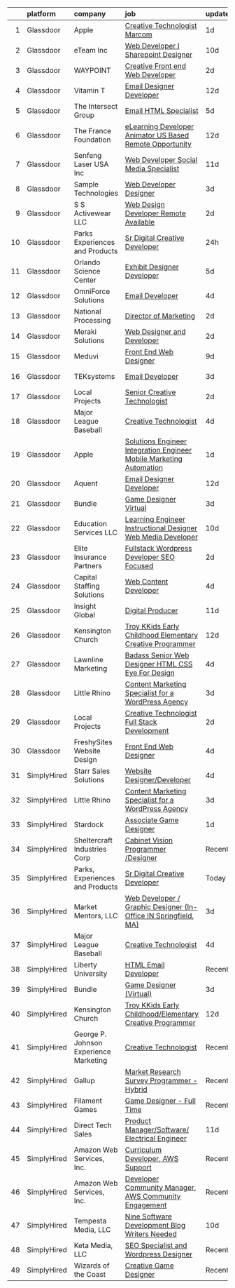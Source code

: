 

|    | platform    | company                                | job                                                                                                                                                                                                                                                                                                                                                                                                                                                                                                                                                                                                                                                                                                                                                                                                                                                                                                                                                                                                                                                                                                                                                                                                                                                                                                                                                                                                                                         | update_time   | location            |
|---:|:------------|:---------------------------------------|:--------------------------------------------------------------------------------------------------------------------------------------------------------------------------------------------------------------------------------------------------------------------------------------------------------------------------------------------------------------------------------------------------------------------------------------------------------------------------------------------------------------------------------------------------------------------------------------------------------------------------------------------------------------------------------------------------------------------------------------------------------------------------------------------------------------------------------------------------------------------------------------------------------------------------------------------------------------------------------------------------------------------------------------------------------------------------------------------------------------------------------------------------------------------------------------------------------------------------------------------------------------------------------------------------------------------------------------------------------------------------------------------------------------------------------------------|:--------------|:--------------------|
|  1 | Glassdoor   | Apple                                  | [Creative Technologist  Marcom](https://www.glassdoor.com/partner/jobListing.htm?pos=126&ao=1136043&s=58&guid=00000182c4627407bba54ab1b830b26c&src=GD_JOB_AD&t=SR&vt=w&cs=1_32c418ac&cb=1661152163175&jobListingId=1008083007694&jrtk=3-0-1gb264t1tkuim801-1gb264t2igrhn800-dbc3a7b0a0f122f1-)                                                                                                                                                                                                                                                                                                                                                                                                                                                                                                                                                                                                                                                                                                                                                                                                                                                                                                                                                                                                                                                                                                                                              | 1d            | Cupertino, CA       |
|  2 | Glassdoor   | eTeam Inc                              | [Web Developer I  Sharepoint Designer](https://www.glassdoor.com/partner/jobListing.htm?pos=124&ao=1110586&s=58&guid=00000182c4627407bba54ab1b830b26c&src=GD_JOB_AD&t=SR&vt=w&ea=1&cs=1_c77938c7&cb=1661152163175&jobListingId=1008066878548&cpc=2CAED5C921A5F994&jrtk=3-0-1gb264t1tkuim801-1gb264t2igrhn800-850d932022c0bcc9--6NYlbfkN0Dtmpfj98iB4C0jJJOWen3Era3IQfJzNZ4PFwBIKpo80E20bU78zJ3qEgsYTK5DSPzuclvV91SisNWEKTRqgjREJl8qL5FgOUjzi02qgR1gqdgVoYCVdoiSQWs_6sV0PbQu6hjJGDTziVQRi1HM42vBckjptE7aIC_lp1RQcBvCaDRqAl_A3ENu8PewGKQpueXriNRJceVKK5fLVp8HAPBUBpc163Kw1WPlKl_IYxGhCs9HBW4PhDXVZe_41sliDyDgJf9drZ-gSeByVIsjSoEj1jP1tE70DZmKu33l_bWi1ujHbNcZp6LrILdDSxcpWTWviaHrdYvVLHqQMr_CUPWgsFLDC4-aRgW4a0st8EHLSrEj5OKMqD283whtA5dyp4UuOnGbGNUMuHZfhKkcWOdgmyktrTFbvrBvaCCEAMUE-Jr1S6NSpF0Vbf4ewElQEk33UukdsMM_i-ezGOFu77dmD4mxCHL_wXjTu7hAlmzIUGRUL-aqs5Ep1_U84ZemzXkVIfEzD71yTlHWUREPb9WP)                                                                                                                                                                                                                                                                                                                                                                                                                                                                                                                                             | 10d           | Hartford, CT        |
|  3 | Glassdoor   | WAYPOINT                               | [Creative Front end Web Developer](https://www.glassdoor.com/partner/jobListing.htm?pos=128&ao=1136043&s=58&guid=00000182c4627407bba54ab1b830b26c&src=GD_JOB_AD&t=SR&vt=w&ea=1&cs=1_f3d7dd21&cb=1661152163175&jobListingId=1008081880701&jrtk=3-0-1gb264t1tkuim801-1gb264t2igrhn800-798fdaab24be8c44-)                                                                                                                                                                                                                                                                                                                                                                                                                                                                                                                                                                                                                                                                                                                                                                                                                                                                                                                                                                                                                                                                                                                                      | 2d            | California City, CA |
|  4 | Glassdoor   | Vitamin T                              | [Email Designer   Developer](https://www.glassdoor.com/partner/jobListing.htm?pos=122&ao=1110586&s=58&guid=00000182c4627407bba54ab1b830b26c&src=GD_JOB_AD&t=SR&vt=w&cs=1_f200b8f0&cb=1661152163174&jobListingId=1008063446663&cpc=334ABAF5D42DC775&jrtk=3-0-1gb264t1tkuim801-1gb264t2igrhn800-d4692659256fa42c--6NYlbfkN0DMrcEu7yrtATojKJA7cEzGQ3FdRGWLh0CZQInL4ECGI6k5tN82kdM0cJmh4vC7GggoaDpZF-uGe_M1NRG9meqqrMiqmAibSBPx91WqWCDd7pX7v9No6_bR947IRTmNSOrdi9g-FXlm5MpCL9DmphcIF52SZa-kB9RfDg1t5yECEptHnelws_mqn1dZrz4qoMrX1lsLzaMTwrIrkvoKn1Yg__fEjms6oMXni1kx0rzsP2sNyWUKcHYrNN003SXv5xruLvq64wsWmMIocpQGJggPaDF6w5Qo6C9OPG5ffk2NWYb9MORTSVJiAhNxVzR2vt5nVVHYiYZznfwL17RqQ3eJv-Ol5Mn69Y0o-RuV4S4z3rZhOk4W-GJlGMXdF4XdZLe8pIpYe8h0gD0HmlF-gQBpFqfkH8YZ0xGYUnG0bP7sNDRdCNtpRBbbLM2q1nlKF-02-nviEgWanEcD0OTA4keUEx8iLm8ETwt3b-OD6uImZQ%3D%3D)                                                                                                                                                                                                                                                                                                                                                                                                                                                                                                                                                                                                | 12d           | McLean, VA          |
|  5 | Glassdoor   | The Intersect Group                    | [Email HTML Specialist](https://www.glassdoor.com/partner/jobListing.htm?pos=109&ao=1110586&s=58&guid=00000182c4627407bba54ab1b830b26c&src=GD_JOB_AD&t=SR&vt=w&ea=1&cs=1_f11018fc&cb=1661152163172&jobListingId=1008074370447&cpc=149B3D5996025BBA&jrtk=3-0-1gb264t1tkuim801-1gb264t2igrhn800-22c56744a00dd6d9--6NYlbfkN0D3PcU9heefYh9TtgByvMoljOix8d9QGO4-sOduKDD9bT1jZI9CfBWrR-yhgruQBi7BODCzZdeBCVxltjTcoLfa9fjLk7NMFbxIrl9F5qP5psuaO9TR_rl8p70B1b0bwKQhJG9MZh2IuOyJto0tZsNoJrw3F83L99OynJJIDCLJuZYXtySHDGkwyagBHaLJOEPHkzBwwUyM7n2hVDusA399ZJjLxzO_QIN9UJqS2ZYUvgS5tN5VZxuuG3KA4vuoGbwM3KlKK7V2npUeMk-jB8zpi9AXJCjO5f2DVVRoJMT83APLzMiiO1dysEirwQ09xFoMuCw1fmLvCHSiws3LMNNVE6gJIEzDd2N3DyXIHpStmK3cNEsjLq_xdZ0nrjiNEhWymG9GW8Q8pb-BGf0_RXm9miZcfqEb21iAwcxRzN4K0eQQEMYz0OqK0b5lh2ZayqjTQ93l9CJ8yKtlYG2IPA0nIqfi06JgpdetuEoIQJK04kulZLGlLYmWl3M-h1E9ITSPE5WxVB-tsw%3D%3D)                                                                                                                                                                                                                                                                                                                                                                                                                                                                                                                                                                | 5d            | Plano, TX           |
|  6 | Glassdoor   | The France Foundation                  | [eLearning Developer  Animator  US Based Remote Opportunity ](https://www.glassdoor.com/partner/jobListing.htm?pos=120&ao=1110586&s=58&guid=00000182c4627407bba54ab1b830b26c&src=GD_JOB_AD&t=SR&vt=w&cs=1_22143e59&cb=1661152163174&jobListingId=1008062645457&cpc=0C139D4CAD5A6DB2&jrtk=3-0-1gb264t1tkuim801-1gb264t2igrhn800-5887e3616b4b6862--6NYlbfkN0D0ff9e8Lfwlpl5zGbQmpn59AL71QmFd7VKOAnfyjZzp5sdngV8WPgYe0dov1m7Y2n8pOoBRAJrOcRnWPtQR_ti1DqJN4xyBYi2DAKHCVDSBjDiLX9dpw3WLZc4Sr9yBo5NEXK2bRwoc_PngN01uTLSSRxKGqUFNRPS0ikkcOqElwxAGkVLWe3dBA_SiAmFk-xfmPF-ztwTwGaEC7idtNXT2XjhLHPJRXk3PHeOTfSOmqvI0v5gSaTzDJziwMvjYG1NDTwP4t45EivoMN5L1l4OimdAUfWcy1lhHNeu1X25SbUax7u5CtwdygvaPp2qEakJiaKOR0NYMN6Sb8JYDzoOhGT-2hlpqbjUcZW3-YDf8vGG7nHznmBV9Ky4Pw8XUokZRBQ92QeuLR0zryFvWdVPBrVTu2X2RDM4QklZ2-kntZcWB2JKdSrW1ja9iOf8Ew8u7Kv-N2H7DEkENndtOlIuQyYI3hmjZgM%3D)                                                                                                                                                                                                                                                                                                                                                                                                                                                                                                                                                                             | 12d           | Old Lyme, CT        |
|  7 | Glassdoor   | Senfeng Laser USA Inc                  | [Web Developer  Social Media Specialist](https://www.glassdoor.com/partner/jobListing.htm?pos=108&ao=1110586&s=58&guid=00000182c4627407bba54ab1b830b26c&src=GD_JOB_AD&t=SR&vt=w&ea=1&cs=1_781850ec&cb=1661152163172&jobListingId=1008065893392&cpc=F5E96E35A1725171&jrtk=3-0-1gb264t1tkuim801-1gb264t2igrhn800-69604992de81714b--6NYlbfkN0Dx3r3E47sSe5bB3PIy1uzBZvlB7xy2NhfhZMlxQTsxrHvJuYZkuOAOolgM0RwwxFCUzk4WQx86HjZI4gUgx1C0oF6J0TbaPQPyt0QwcdVyAoCHhtnKoCAwe2uWQZDVyb42gfhggtBMSeQF_kTTK4cI21rqjrfWfVy7aWXOh3yapdlN40EuEuEiV6Ide7gZPG7bASguBs-A6qVAKujlCdD_0eAWutwC-5oRP4vNRbAFyxe-M0VSJ31tjrfTPlTUHw6B2foc33baS7migWvuClmKZxM7L2hged6A41TvCJ2Rn82rvo1e4mdRALjm4OFP9SnW3XJi78PJB5r--eul6RBSUKhK0xiUafUC7Otmru7YHbCR7GgbR-6y3c_6U-Lh7TC8k5gV3nqenZk1nffzTo5rR9yil7iHyvbJM9NnAhCjYMTZuiadSQ7TkYDkRNi8_INRlYbFMjDr-l7Z7Fo9mRMp9gAwmtCX8hjHqBMeM1vWqnqXcoy3r6Pg4IOSRmnyxkZtsN_EjIKbDw%3D%3D)                                                                                                                                                                                                                                                                                                                                                                                                                                                                                                                                               | 11d           | Los Angeles, CA     |
|  8 | Glassdoor   | Sample Technologies                    | [Web Developer   Designer](https://www.glassdoor.com/partner/jobListing.htm?pos=110&ao=1110586&s=58&guid=00000182c4627407bba54ab1b830b26c&src=GD_JOB_AD&t=SR&vt=w&ea=1&cs=1_3dff56dd&cb=1661152163172&jobListingId=1008078578505&cpc=9DC6E4D8324653EE&jrtk=3-0-1gb264t1tkuim801-1gb264t2igrhn800-cfcad52f3ccf37d8--6NYlbfkN0D4nuovUOU2dPryPr7-xanE7ZFWASvaSyNm3BqXIbrO0npDAFoAgEQsBBjUOAjv1PQnB3hwwrZmiOMA02kYqNnnHKWjfiGNMQW5EU7ErrgQUTQBKpdQ35ajdqRyVOpYt1ge-nlWBdEdOWxZg23c7O0q-QUnaWi8gZT3BRnlNxG5nms1UgSG3pAWYhhzkqBf5ije3jhnDW_oextJTOqaCiArD8uybe5jH0EzEEUFzAGKoizUcBe48QUJfMoE15enNgwEemINRpyMawlGydp9xyMQ-JJUSQcuihQRGRqNKDJbqk65WO3fB12Wj4Ld_5jnH_GHZn0BgQ5ldEcyGOgHlBnnrpO5_y7xj4sJiHC3VRBTbBtI-74bPjSit_zv8iYmsziug3YIyiiFcr6QfnhY7dWPMmRqvpH4jwK18Avh9Zwghv_jaVPi1sg1ghD8FZFWcDtJ1VXYz9ws-Oavq2g07PTtephZ-BOtc4xUE9TvuWQ_ee1O0EMkV91bJL_Y54uErUM%3D)                                                                                                                                                                                                                                                                                                                                                                                                                                                                                                                                                                           | 3d            | Ann Arbor, MI       |
|  9 | Glassdoor   | S S Activewear LLC                     | [Web Design Developer  Remote Available ](https://www.glassdoor.com/partner/jobListing.htm?pos=113&ao=1110586&s=58&guid=00000182c4627407bba54ab1b830b26c&src=GD_JOB_AD&t=SR&vt=w&ea=1&cs=1_69828acd&cb=1661152163173&jobListingId=1008081606232&cpc=654405A9B1E0A9F5&jrtk=3-0-1gb264t1tkuim801-1gb264t2igrhn800-11231ee6cd76ebf8--6NYlbfkN0Ajr136nt6A_LHOZ7dazkZBMRVGXfFx1UH3hXSlGZi78qV2vh4IIPaG56QxCFgA56BGxcurypYQkBVspfsnTZJRG1jkpX72_XzffxBJorsT2OpLdH8jKJAKJqcGF31IQrDbUVhb_4mUmFjSEoC_puvAy6im2C8FJQNIGTPivGcq2Xp3QWDoD0YTXqusHQnNuVfLov6vtLe5iVpX9YL9NlSaWCEFlzuQHdLlynyIKx9d4crLBB1B6qP6ePbJaPqTLqw04SfQsYzTEW3CZFWBPMBuSGet37jaH0bgf5_ctlf9nviiSCND9HafbAfzacpjLGRl4N82RhadnI0z5UThmrv8bJj2XgVWgE7gEYy-NDDn7VpyMEgf31MY52ZNeJ6GG7V5Q2_-upwZCg-7G5-4qFSlAp6mUB1iMiKFwvOrfS0tW8SmOaX80q9hNMsfzpre5MKhQf8_Dyu71TCp8HZ2-GczeLRxPVtuGYsv-TNI8yCw-m17FiT41_6IHc8Zgs1N3fV0R7LFEFGdA8DWcMB7FBtlRJ-6Z7_NxvFSrHH7oqdI8znlEqw5Sb_uR0Vs0Uf8ZYi38FZeei8LgolYrGSmP2N4ta4aaiA0I-v7IdXNxvKkTKB5jTBZ7qRp1vdQidXdHRWe6xq2fech4ShpEBscJX9eQ82Ccl4oyMzoS8yyRCX7_WrHLWMy2qjPyvK1vxY4h6oNKyfMDs7fgU7-O19qhzfM_dSUkmE4e1uvgxSAk3YqJe5SMhA7Szl1Pm1m_yvEDwY%3D)                                                                                                                                                                                                                                                                                            | 2d            | Bolingbrook, IL     |
| 10 | Glassdoor   | Parks  Experiences and Products        | [Sr Digital Creative Developer](https://www.glassdoor.com/partner/jobListing.htm?pos=102&ao=1110586&s=58&guid=00000182c4627407bba54ab1b830b26c&src=GD_JOB_AD&t=SR&vt=w&cs=1_61f90c29&cb=1661152163171&jobListingId=1008084142323&cpc=03F67E1B243A1AE3&jrtk=3-0-1gb264t1tkuim801-1gb264t2igrhn800-55dce68072e49d98--6NYlbfkN0DAFTyt7pbDCC2JPO79CSdi1dIb81yjczP5qsKcZIxgiRd1qisRd4re16D_VG3-wzVABIXKM6IuxAFsvFvnlhId12co4A5A4a3F0ICJZXjDEdVLOqmVfMkE064KMjiA9dDpJT_tYW6NEu2N-nyrQoxz0TXAgpLfsSBC6ypFNvin8VoZQqRcZMH8F606WpjFm6DG43FSc-lFeCAu4pkd6bvVpAq-zBsHh661sy-NPvDHmkYUm5kxjQMHDhd4MN5Y47bDUpjclEzMRG-W3dkzVDSgyV2ScVU4oIFOxooz1ceLbahTP8XeQrrfUzAw6grDPCMNjQRbTq9fNYGnLkqt-unp5pxg2MVr9-zTKmGAnA3KBzgicttqhf_J7VuyaYocG913JaDj48S5RLe8pMWIH8N1F3u6jfIOLnmFjyoYclZA75eZfw-QKOE_WAPZrsaI53c%3D)                                                                                                                                                                                                                                                                                                                                                                                                                                                                                                                                                                                                                                           | 24h           | Celebration, FL     |
| 11 | Glassdoor   | Orlando Science Center                 | [Exhibit Designer   Developer](https://www.glassdoor.com/partner/jobListing.htm?pos=101&ao=1110586&s=58&guid=00000182c4627407bba54ab1b830b26c&src=GD_JOB_AD&t=SR&vt=w&ea=1&cs=1_36e94e36&cb=1661152163171&jobListingId=1008073917846&cpc=A1E2D04CAB10975F&jrtk=3-0-1gb264t1tkuim801-1gb264t2igrhn800-19530d0494599900--6NYlbfkN0Dlo60a_d6b-ZbHMAl1R6dg8b70dlJGCHmV1YUp37ql6Hlxf0AnVUQRHMpH0SGJAODkvMvtI4dD_VJ0FBAIEo24wrR-cBIVwY62V4nP7xc-cspw_Gy2QAJq22aWSQK0-k-P8GtrQKWis7qdeFrSuAc2CL0nTVehODDXxeTLKoX6ib_LUZVjOw0QBorjH4VwKi2YTlcAujOdChj3LLbQw1DER6xk-DGr1Pgu0Vtqh0Jfac7LwaRoBQ9nx0TNmIqu668RoUVyjujeNKT1J8DRJ9Ddx8XKC3QpnT-uFCPLRib917b5m2FEnEymWXRkDpuDFZbMeOg2R2gSB_1O7vFsVPiLc5STkG63thZo45J7IUfdPf2Uh9OUSjp8APOQkBVv0NmtuxoGzP_Ia68daL_gcj6MahJEDC5uy5tvHv5sBq4UKulENs3Cr1H0JwBjl1JjyzZPoQiXAwNS7z4gVoQ0c6RZfUMEq4KcYZL-2wO1arVrQfpgCAKXyMlJR14hUv6p20ccjzt_74Ny9w%3D%3D)                                                                                                                                                                                                                                                                                                                                                                                                                                                                                                                                                         | 5d            | Orlando, FL         |
| 12 | Glassdoor   | OmniForce Solutions                    | [Email Developer](https://www.glassdoor.com/partner/jobListing.htm?pos=121&ao=1110586&s=58&guid=00000182c4627407bba54ab1b830b26c&src=GD_JOB_AD&t=SR&vt=w&ea=1&cs=1_54a15c81&cb=1661152163174&jobListingId=1008077004504&cpc=6FC5BA77C9A4CD78&jrtk=3-0-1gb264t1tkuim801-1gb264t2igrhn800-235f6d49e9ca6460--6NYlbfkN0Aa0rf0p4H-wSSEnheLq9xoxCQnORZZzDlklJQihjLqJFevi_TyuHmg6ZfbcbB1uoQD05X-NQeVhniTWMxcs59AHFds7xdB_TWZrCqSZMvTPXsGmBK8rqGqV2KySjGmpjZnzhGStyWV_yKx_OyFHaJUbwxbrBNGh24RY51dnPAcBUHCY_NUggq7h1IiFBvbyIiu8hTlvGZz0xWLNQtqHJXnCj4DW2hwlCf-2bWjQHeNOdLuSl2sZwVZrkCEF94WKsGzBDULWH_YAQLq-P6KvM_NmZEaJA09v0Ih4zJ99UQiPnGxfPiwqfAGwdbJaF_vhpkwSbafIjLL17l7tdQfp0MhI9PAiAtllpaM5LIzfxR7fekqnSqUIGwuoE0tm3mszFtmVjDrmkTfpx6f7E9inGlMv7Z8rjCqeSEvNToji43A3ucMz1bcBnkhk_az9ALpB1qW9DaaEr6KVjhvmLoKHU6ZcOInF22y5ccYBRIwY0ZzBv-5gxTFMHce46872crlaGP0PbA5fITOZ6hLXLT9g93n31JuTsOGy323nybc6Ak3c0hyYVxlRdPXYfIdX_GaIo0%3D)                                                                                                                                                                                                                                                                                                                                                                                                                                                                                                                    | 4d            | Remote              |
| 13 | Glassdoor   | National Processing                    | [Director of Marketing](https://www.glassdoor.com/partner/jobListing.htm?pos=104&ao=1110586&s=58&guid=00000182c4627407bba54ab1b830b26c&src=GD_JOB_AD&t=SR&vt=w&ea=1&cs=1_c348b469&cb=1661152163171&jobListingId=1008081745094&cpc=A938E184CF850189&jrtk=3-0-1gb264t1tkuim801-1gb264t2igrhn800-9dda8939e1b420c9--6NYlbfkN0C7FdYqye7fR5lUV8IgWPkZ54W6iO3v9h1VSxsEbL_uy-oT-c6pP46MvK3VAkDI2RclXT6XGavr81Sqwmg0QzQSLmmXWpHsucctXLjqNGQbx_AzS1BJfEHRZ3pcGznz7AMwT3F3QztZFy7wkZUAg1B52v3yHIif_llkEYbbiC9-fEmfqwu-h4fClqupzTsiEVgLmsp8arUYYV_bNn5zsEMPfWNe8FeL_sUtbcM_VjQ9RM3at97NaRsdKDXfEggiXrqjr6gKavAt27oP6Qx0CPA2Lt_bvFF_VJSkyX58dmAQeX9_5Z0-l14HGbMRAQk7HC1DttfoCWulxc0zMNIFvavAGc4bShyFxTpk3bpT9bsAGq_7G8eUmj_yO7waqxs140kCY4Fv2BBVChyxC6v26U9WRPZRKnVNX2stUve6E0T0ahzJlMullmYM6EJJ7j9i4bdexhkjdX0ExGSpzBBOoIDN99im3Z8wA91rIN65FrgCBKpDiL6W8JBZDq6vwQTy_Hc0OOA0vZhgug%3D%3D)                                                                                                                                                                                                                                                                                                                                                                                                                                                                                                                                                                | 2d            | Orem, UT            |
| 14 | Glassdoor   | Meraki Solutions                       | [Web Designer and Developer](https://www.glassdoor.com/partner/jobListing.htm?pos=112&ao=1110586&s=58&guid=00000182c4627407bba54ab1b830b26c&src=GD_JOB_AD&t=SR&vt=w&ea=1&cs=1_3e1c8a68&cb=1661152163173&jobListingId=1008081345836&cpc=451933188B21919D&jrtk=3-0-1gb264t1tkuim801-1gb264t2igrhn800-20fcbee1eb88c48d--6NYlbfkN0BWi3eEu-Q0UpxkIUpdrJzmOxHi_XGcoZO2CjQXftiTGI9fTokWfZjTPkpzgBplrcMHEj60FUOAAjJF_SEv7CdTX2l153xa5mQfM55bnHf2pCufnXbA_nbXhgULVW4M0NFEb8U0XItsl9xVUnBCmHEpoi_IUS2Qom6lIOV5pTXvIXF_NF9MsHTArhePxnKDA4plfJ9Tb0WFBhGto9gdVkCA2PW-fzgnGfVl6kR_qT989hn9OEJnYmCo2Neo86Q7WcZfTSIE0HHAVBOlIgB9qtNyGcrkOrNacy9nrQp4zZBtQbpLa6IS1QNgdwvTucm21awNDhu6oP3hQMWCSjxa8BRHrMRf66rdPk9QwZlMUDtBhDhTj1JV63MN9NKVbClUylZLYM3HY6LGoyqdcaK2LBevXegCTNKY3aLiOROk5rM4CrkfMAr5w7ynkaaCWoUNFhdasZROaFs7Ug2jKoDSgQx72R2KrqZnzwNdNDiv8AvoHQIipv4QDLLiAJnbANAhlj5xipdM91RfF43j0acsJiin7hmVt6VVV4g%3D)                                                                                                                                                                                                                                                                                                                                                                                                                                                                                                                                         | 2d            | Remote              |
| 15 | Glassdoor   | Meduvi                                 | [Front End Web Designer](https://www.glassdoor.com/partner/jobListing.htm?pos=107&ao=1110586&s=58&guid=00000182c4627407bba54ab1b830b26c&src=GD_JOB_AD&t=SR&vt=w&ea=1&cs=1_7e3cccca&cb=1661152163172&jobListingId=1008068386130&cpc=A8EA696C92E7776B&jrtk=3-0-1gb264t1tkuim801-1gb264t2igrhn800-4d3ab6673cfb09a7--6NYlbfkN0DVRqkzmoOxYUgbtv_NK1ArUzMkNzca3f6VDkrWk8UyNANrT2oS1mH1h2VR6tCux4fFPzU7mbS7KXvW7bZZqQ7vOzDWUEl41WPlzW88z6XZwb4HRxYDgvy4jQpqaAUpqGfupGXF8MNqsb4mzUTkX_GGeMF2vI01hEOpUPkNlpvHYRqae6eJ-Ukq83DgGq4ZTdtkn0ONYRoRVb4BO0htYqzdXZEWfBpWAyevxuPkg6Tdmf62Bk3vSYMSx5XRkvanJYM19Tz2yyE389xxVJkqLEbE6f5s3l6JoQ_zrhpZvUH0pmIMHy77iHuvMeAHNWsAfOJ4DSmhveHVNOYGJ3oZcBznANN87D57RAtHMd1Ha43m_Xz9eC33Z9BF8CU8sOdXMw3flc-MSe652_pAlHtH4RmC1hIDuvvEOlZcZzNcQGK8xf9NEQyIqnM315hY1gIQ2Ub8kmatOeT3BPehrPbFklUaqmweo2asjFy-AfByha8gOfjzIf-Go-N1QzS7x_EzKr45hKryKdEsJg%3D%3D)                                                                                                                                                                                                                                                                                                                                                                                                                                                                                                                                                               | 9d            | Canton, MA          |
| 16 | Glassdoor   | TEKsystems                             | [Email Developer](https://www.glassdoor.com/partner/jobListing.htm?pos=123&ao=1110586&s=58&guid=00000182c4627407bba54ab1b830b26c&src=GD_JOB_AD&t=SR&vt=w&cs=1_fe941f4e&cb=1661152163174&jobListingId=1008078445654&cpc=AC285F3A3ECA6BB0&jrtk=3-0-1gb264t1tkuim801-1gb264t2igrhn800-50c6ba0c79b57535--6NYlbfkN0AuKz8EBO1xHDEL7V2YF9xF3dC_I9B9i-Zw2Jh8clPMK3KTieKealHQMRxLfyLBLKIUXvkhOpTVMZO54jnFsfE_40S2u_APVCT3ZDJTMpDjXxvGrSH1QJXSuUQ1PT67D_R_LFKuiRVGR-heNesM4gJnlapIMZH6R4LpOp7nbxKbffxx9UILbM-PWH2gj9hT-vRh-M5cJsQ7o4KHfa-StxIXL2yqkybPREl_aRtzpofduLoQT0aX-pxiCdGN1SC8xUZ4bz398PISf2p7ZmaEDMUYu_jPLvt7NyGRVxFiA89rNUvGo2_tqyK5CH59FqjULIYf0WP3NVD0teHLDZ1X1D3cq82sxTfx65G7wtYHzN9d12Z0BmNZdUvEMqjnxujp3bYK1WmN8GjGBOqrWQ36sngAXxupd_AGbx0VpJy9hiYmC8yvp9j3JtPbyUfMP_eeC2-tEZRER2AWwDNXF3OUKdw3Wy2J_ACqhwq0jv_AaTCq6RFsm0OH_ri3-VyHHLUJ8y94wxiwu8bKj5ziaLad_2Y-MSyIFwGg24TTa8tAGludzZ1rTPzmlvYPB1qc-y5o90MYCPuYvF0DZvlSZebuvbO4tC7Rpd4ONW7lPQWJQxlRIGKl7hLEnHtP48BOu3hMhs_HfC3TBRDJ8na837jiMg69bXcJ4nT0RcGGoizX95ZAurcUquOrmd1eCONqg92aavDoqcFeaM4n0pmH12GdqB1x50LiJ0UnbEMDwMdVFvpklTBF2M51ULtQyqxxvveVlHDbk_IkcobNvIUwuWKeHvXkk2WPmBRbaF4UYFC0menSAuKUJj3rjup406oIv1p7kIkmLP9YcUU8vdes8P_a9Dp1kEXZ7jjvW3hXwZE75DPeSNJuOT398pi8nTTk1bhZvGsnzHnJ-2kVENGc_6LwDnIgbZRRK7Yg5M8%3D)                                                                                                                                                         | 3d            | Owings Mills, MD    |
| 17 | Glassdoor   | Local Projects                         | [Senior Creative Technologist](https://www.glassdoor.com/partner/jobListing.htm?pos=115&ao=1110586&s=58&guid=00000182c4627407bba54ab1b830b26c&src=GD_JOB_AD&t=SR&vt=w&cs=1_999d3a28&cb=1661152163173&jobListingId=1008081262915&cpc=FAE5E775D180B2FB&jrtk=3-0-1gb264t1tkuim801-1gb264t2igrhn800-b4bb8e2203a15ec8--6NYlbfkN0DG4ntHtB_rMsnfhgmnSvK2brktLme1L4SiDeJjQ-izrVOLqRJ5-yjEhSyAj73O13QoLK1IcewWSEm5dEYr8SDOWxlKqW39Hc3zS4lqI0aod-uyKnozexUB1eJx8A1ZMgH0apBuMsDUAzrFNj4LJx_zK0_qQELXB9-ol7IS80Okc5DFRJPCXAD01D8EAASvvU1si7DFvlyV17qaLPG0zUtBRO57xWyIRfTv3cEdmwGhguy964CEeibEd8BdWXtjxQrexcEFpwTfeL5VPosbPpUkMUlmHBx4orTMdJiyXL59FOQA03mmLxpBl7SEOMluqoiJaIs2paVDXSG2ST9IfN-P-0_6cYJ-eqkgFQyOFcy78O2kSHWqqjA5a-jRT_-PyFQTYeYNHG6A9Eia1BsHWEHM9qoU4Sn7sJ3c_AtxiTwPlScXnDfNgM2J72Y9cqM1klqCNZQrQVwr5WIPWj-Ji2DRgxDN8M2DvmT01riQKFqIYAjQDxlaz83BJ_s4nQ5LcJ8qQA2oUJwQuzzyFmJkQ0Ar2ZmNvCDvtN5PNtuThgqWArMYG8rW4_noMCPIvJorGXoB5muzzzh0Xxz18CWFbeJBAMPieVedQ8_xNS3-W0IIHKTBLGIfCCNwV7x1zt1D3iPXUo3dtFM16eqB6a9ve9vH9kTm9wDwWq9cENUxcfWeQSQhp0nyAvNU_gSwK7wtfQXFJV61w3-hil2btWNgMlGR_9s2ncWSVAFM-jpgym14fJQDduPsFZyVCbiys9xAPc-5zA9vqGVUy6-3YlU1XcbXdV5gm4dfpc3hpZFX287rn-DUEjW0v_xCstjGX4_XzeNe8nHmzxt0MCwkgxsfXPahyqVc6oNvAm_EJSIOa6_OEM3DAimcmZsPbpanPzoXI7hn90rdaG1PpvZihYfxQYNRu3y3N7Rq-SuhAJsPJ0RqYV4nSa274YcpFTi9KGWrSvHPI7ey1FpaZL-0EtblWTIxWAVf_xtI7II%3D)                                                                            | 2d            | Manhattan           |
| 18 | Glassdoor   | Major League Baseball                  | [Creative Technologist](https://www.glassdoor.com/partner/jobListing.htm?pos=129&ao=1136043&s=58&guid=00000182c4627407bba54ab1b830b26c&src=GD_JOB_AD&t=SR&vt=w&cs=1_057dc1d1&cb=1661152163175&jobListingId=1008076165027&jrtk=3-0-1gb264t1tkuim801-1gb264t2igrhn800-2f733f7dac76d71c-)                                                                                                                                                                                                                                                                                                                                                                                                                                                                                                                                                                                                                                                                                                                                                                                                                                                                                                                                                                                                                                                                                                                                                      | 4d            | New York, NY        |
| 19 | Glassdoor   | Apple                                  | [Solutions Engineer   Integration Engineer  Mobile Marketing Automation ](https://www.glassdoor.com/partner/jobListing.htm?pos=119&ao=1110586&s=58&guid=00000182c4627407bba54ab1b830b26c&src=GD_JOB_AD&t=SR&vt=w&cs=1_94ba0fb2&cb=1661152163174&jobListingId=1008082345750&cpc=3BA4CE39D5B5DEF5&jrtk=3-0-1gb264t1tkuim801-1gb264t2igrhn800-14df916f526546a8--6NYlbfkN0BvKrLyj5gPmtZO9T8euul8TCxuuKNOtzRJOomxnwSEodTz2Bc-sPZl29JElYHfcoQ-58AqnZWye5imZ5EkGNM7NgYN-HQi6TeqqndSc330Jl09pROZ5kQ0qjrr2TLRKzu3X-mUnb0CTTgHeRYg-ktD27yBHY-wDr8IN6EhUO_ggF19f2mou0Qo1iJUaVynyG_3Ix5psEuEdbEsTezYDLyKgMpltxvEhXxih0qr6_7wBqhkDXosq0iggxdxqjLM-yFHKrR2MJqgIEl75I3bSk9S8FkaP9Klk9ZxwAAay7_U0zR9g7DQNVnySYrru0ctKqQg-MUJDRra6e0UPP2tE8qRJpGhAAKLYYzWSxKKJweYHs8uXEW8XEM3vP6wyq-GfKH9kxeZ_XDkNtpeHjVk2qg3tupQq3r7N5zEmvbYbhhSr6onDx5whXMZXA-eVMaLDzfZO25eJfd1GkKyHNn7_H4R9FhOAO4ISh4e27JxQa4_D6J5ZRIz83hNLP5jcuEYEqTq64l2yy3FmbyaYHxyhKPLbGxQ6y_ZooVbb55hLFHILFn-yTHH2mo9qBhxZuBQhX2bWbiNFHFlnAAiBLIspKpz3Dribd5txHaY5Z8-FtapST7mAdq6XEfUAYcbk1LDjG1AbS2WFlVWcU1EarzwiDMc47GpTMXF8rh4z3cPBnGxpR7PCdJzMSc_ePlSx6j4un6whDEGT3M9o-yTIR1v_oQrMRPx-bU4x5Kex1wBALDEuB3vuwj_yX7erVTyRjcT55Swjb3Eim7uDnS50KdzIcOrDGmEJrJIvfSZOOY6tIkArruSBGJbWy9moK_JyZhRGoCjixxaT54sWXy4FvaB0ezwfZh2Lc2D4feTCOqcPyXB6jemFb5F-eQcfiQ9Ff8L-79M3LdJXQdbrerHnBIUHzQCQUYFwdZoU3gOoP4SSKUEMRZdd1kl3hwPV3o3L90Aaa18g5K-777u6C3VZl4aw6RguR0TazOi3wmXKWGZqQnkVgXeZM6yM_GPPxlpTVfc7fk%3D) | 1d            | Culver City, CA     |
| 20 | Glassdoor   | Aquent                                 | [Email Designer   Developer](https://www.glassdoor.com/partner/jobListing.htm?pos=117&ao=1110586&s=58&guid=00000182c4627407bba54ab1b830b26c&src=GD_JOB_AD&t=SR&vt=w&cs=1_eae31690&cb=1661152163173&jobListingId=1008063506203&cpc=6FC5BA77C9A4CD78&jrtk=3-0-1gb264t1tkuim801-1gb264t2igrhn800-81f66ac0617ac308--6NYlbfkN0DMrcEu7yrtATojKJA7cEzGQ3FdRGWLh0CZQInL4ECGI9gD0Wolx9R2v-Aex0-GK07CFRXuAyVUqqDdWqgnAY3f8fv_frR8awgIXiu3YXjZJb5Frrci7jPiqg__1ogudDJ5yzLZW31j0btrCAm0bBUqxkfuA6zQI6q7AH0oojmb_LuA647ubu2W2tZFY0PWxjxF---u_zNA4x6Eqng36CX_5Cd0V7Hp0Sprf-oVZTUR7eeg7DmgqcPN-w6mwjJrEW04bxrtoJH3_C-xAjEvSIlMcyqzQyuZ1wDq3cY9ZK2-v3NwY05sLrmysBW6-vVa3TLfIfyjAttMM_AOfNr4n4tZl5L_8tYXpXyMkB389uwGSh8fTWjJuW4F2oGSIOq_jnbxkcgpHfcYRCUlNjZArf5PCwbrMsG7xmnlnRIa7oZwyeGh0ihZtLhQWV_QfMXGYstGhQlBwq_pZQ%3D%3D)                                                                                                                                                                                                                                                                                                                                                                                                                                                                                                                                                                                                                                | 12d           | McLean, VA          |
| 21 | Glassdoor   | Bundle                                 | [Game Designer  Virtual ](https://www.glassdoor.com/partner/jobListing.htm?pos=127&ao=1136043&s=58&guid=00000182c4627407bba54ab1b830b26c&src=GD_JOB_AD&t=SR&vt=w&ea=1&cs=1_12f690cb&cb=1661152163175&jobListingId=1008079560672&jrtk=3-0-1gb264t1tkuim801-1gb264t2igrhn800-750ea4ec84bd0b34-)                                                                                                                                                                                                                                                                                                                                                                                                                                                                                                                                                                                                                                                                                                                                                                                                                                                                                                                                                                                                                                                                                                                                               | 3d            | Remote              |
| 22 | Glassdoor   | Education Services LLC                 | [Learning Engineer   Instructional Designer   Web   Media Developer](https://www.glassdoor.com/partner/jobListing.htm?pos=103&ao=1110586&s=58&guid=00000182c4627407bba54ab1b830b26c&src=GD_JOB_AD&t=SR&vt=w&ea=1&cs=1_72078586&cb=1661152163171&jobListingId=1008066909758&cpc=93B1EA6E25C5ADFD&jrtk=3-0-1gb264t1tkuim801-1gb264t2igrhn800-284ba06f55818617--6NYlbfkN0Dx3r3E47sSe5bB3PIy1uzBZvlB7xy2NhfhZMlxQTsxrHvJuYZkuOAO8NLLpNPBDlQBy4YI4dsf4M481fjs1It8XAaLgfPVg7O7wLa6K2KfRCWJoG51uykFd2Di0ygXpNA-srD7yrKq1su1AgZeI_95v-CZJV-jW6xG0yKeZuZX51yvGqzDPJW644DgL4OgIKlcdCpe3LzhdsLd1XR8IdsLY6YH_CTHQ1AEBHie-OuvjRBgQFRoIcuCbQcd1hKn8h45zCMgaJhqbBAv4hXSQ0oDGLvK5Uf-EVuh5YcHoc2aYHwOAU_W3jV9QYZzqI1MBCzLdpgtilL2evGZWjZUuY0oowb_HQ4kXXSrbdIXFRJ4-Hsjaw7Nv2_Go5lO_C1KS-vH1O8bW1Wp72UbDlwaJdvVkYovVI94EWUOjPvNVJvK-t7kSz7JKD3TWcnRpUEw-C5Xkx7fzfs3tA4BLaIH0QxXSlzwzdO1M93jfad2f9a8W5M_Du35RqWp12dAo6OiJU8zANruAFs7yWJwivpc3zxWmnQ9mByGZaPr_7yDnUsVULDwrb-XqfZmW-S3R8ENwBU%3D)                                                                                                                                                                                                                                                                                                                                                                                                                                                                 | 10d           | Draper, UT          |
| 23 | Glassdoor   | Elite Insurance Partners               | [Fullstack Wordpress Developer  SEO Focused ](https://www.glassdoor.com/partner/jobListing.htm?pos=106&ao=1110586&s=58&guid=00000182c4627407bba54ab1b830b26c&src=GD_JOB_AD&t=SR&vt=w&ea=1&cs=1_2ab5aa47&cb=1661152163172&jobListingId=1008081178583&cpc=444700D72F2ECBCE&jrtk=3-0-1gb264t1tkuim801-1gb264t2igrhn800-7047c277c971f962--6NYlbfkN0B4jp5mfsiLEiFpPCxOna81i2z6rJx9ZIZWhVZJ6SFnYQaGOjy-O8tllNfusRWo3C7qDZTwPkhHb3B6oPXJhckMytwT5frXna7vLHVkjwSmCqEpFv75PVg-wYJtimZsUoA2k09vQ0uCDgz3N8EhMNwYgYkWVgKndjEzBp151-L9TBauw9aSMiRnrkTHUAmsgu8fBxrK8gPeWFvMz_n-CDU63TWUTI4wqvQnqUAEbgUPb6arvbpy34FnRbz0-eSkrk2iZ44xyefm-8Ppp_xWF-0tyWq4Ecz7q0CJACvxpLrQVdkz7YsywUbajTL-oWwFBmYU6eS-EnavQTRQ1TIXQjfOyUr2xbWRMb0PL-_kyAV5iNgoYkVvQUslb3vA4RIy_5JnbGoiEHXJ-lnX69c_QcIEuItvbD4B6XZhIP9QoY6u-Sgr5worRD4UKUl0_zJwbYTyjnKv0SPgJvnL1HodYBAmJSuWjUMS9016M1T_ZdXYkAohR245OFGOPATC5nB7f6Y%3D)                                                                                                                                                                                                                                                                                                                                                                                                                                                                                                                                                        | 2d            | Remote              |
| 24 | Glassdoor   | Capital Staffing Solutions             | [Web Content Developer](https://www.glassdoor.com/partner/jobListing.htm?pos=125&ao=1110586&s=58&guid=00000182c4627407bba54ab1b830b26c&src=GD_JOB_AD&t=SR&vt=w&ea=1&cs=1_1358574c&cb=1661152163175&jobListingId=1008076145332&cpc=9908D8D4413DBB8A&jrtk=3-0-1gb264t1tkuim801-1gb264t2igrhn800-8bb32b42024fd11d--6NYlbfkN0AHXq2vAVwR3IH7wgnTMdWCa3HguypIXx0DFudX-u0zu6XSU0N9gDGCMsnO9yvyAfOBmM0fm9Ew2n-iPCtQH5KjFYoP65k9zOhdkHSR8pSP84WNl7tb9LhBHqSW26SPAcgRqY92wchbV1YjTogn0oetfvIM8cBqnccKlMzZCIp-UdAakgeYThMjmhEtV8vcX72UQlGw_G56DIXGJt17SgEqkVcS0PtK-xoy9DVuVGFlUNeOQEUO8Xg6FB0WRmy-f-bfqz8rLaDeAHxCUmtgr_i6HmOFCSw0ud6tZbzWv0rv2L5lp9wlYgpnaEHCIWZr0ka2X-avfcF5VqUavGsARXvAMClZUzTkyiGlsYlM5tAmIosQLit9TU3lF6G-L-CqyBCQuGWQe858NuBCMsU_kqq8_Q8BOlRoJimOMlf2gG1ft_C9qw9UmPRxjPNec30TMTBCJZenpyLtsLmE0FCUCJvoYN90zch4ppDfgIKpeptkIpyDQZhxYdBTU-WZ-D7bDiQOu3Oaed0f6Q%3D%3D)                                                                                                                                                                                                                                                                                                                                                                                                                                                                                                                                                                | 4d            | Remote              |
| 25 | Glassdoor   | Insight Global                         | [Digital Producer](https://www.glassdoor.com/partner/jobListing.htm?pos=116&ao=1110586&s=58&guid=00000182c4627407bba54ab1b830b26c&src=GD_JOB_AD&t=SR&vt=w&ea=1&cs=1_7207be18&cb=1661152163173&jobListingId=1008065149249&cpc=6FC5BA77C9A4CD78&jrtk=3-0-1gb264t1tkuim801-1gb264t2igrhn800-ce36b141f22d5496--6NYlbfkN0BKkHZu3wF05EeDimN_p6sYpKCMArvwa95YdH7UpkaBCoSUOkIYlUzf1Pb6Z78DI6NYp2c0EUd8Ub1ij7G3-6hHgT95PpZlrvnSOmuCMoxs5mGj0ULylIxlUCYDvYCS7-VDtSZ8EK7aglIsVCwREydsrprgivbk1Ig5oV5zQSXie93MTMf-6FiZL7e-tgMjNVF1S2MgKNNUnkwb4rLTWzz5AO-OQb8wU5w-0YQN1IRUiaeryt2ZWHiAL-bMs-SUyWjdsK5VTqHkL39bC7UWgLLH9GON7vwX5LSfVlqE-UQGKp7WXAKBWb4ZR8yyDoITSNZ8U0cWzOCpXcLRbNiNv1S0pFsGEt6lkAvV78YtZsKdjnICAXrXdvFUkY0NqMrua1cFHKyHNHB0_mL0196DdnBq8a9qLej-Jy4--DGFmXBLUHdhnTY0ElIzoQn0k7hdUYjE653skvvpmn3GFd-xQInl6HyGgeogqnXkoqiwdu66qSnUrpJxGbC-ezkSrjCyj8sFbZXdcRiXEw%3D%3D)                                                                                                                                                                                                                                                                                                                                                                                                                                                                                                                                                                     | 11d           | Remote              |
| 26 | Glassdoor   | Kensington Church                      | [Troy KKids Early Childhood Elementary Creative Programmer](https://www.glassdoor.com/partner/jobListing.htm?pos=130&ao=1136043&s=58&guid=00000182c4627407bba54ab1b830b26c&src=GD_JOB_AD&t=SR&vt=w&cs=1_496856f4&cb=1661152163175&jobListingId=1008062246733&jrtk=3-0-1gb264t1tkuim801-1gb264t2igrhn800-1005ba35ed0e756c-)                                                                                                                                                                                                                                                                                                                                                                                                                                                                                                                                                                                                                                                                                                                                                                                                                                                                                                                                                                                                                                                                                                                  | 12d           | Troy, MI            |
| 27 | Glassdoor   | Lawnline Marketing                     | [Badass Senior Web Designer   HTML  CSS    Eye For Design](https://www.glassdoor.com/partner/jobListing.htm?pos=105&ao=1110586&s=58&guid=00000182c4627407bba54ab1b830b26c&src=GD_JOB_AD&t=SR&vt=w&ea=1&cs=1_5ff5e523&cb=1661152163172&jobListingId=1008076192780&cpc=F929909D2225707A&jrtk=3-0-1gb264t1tkuim801-1gb264t2igrhn800-e484ed7074032ea9--6NYlbfkN0CSgGTbSPgM0xpgWRkp5SRTexU57Zk_6_bZ18eqb9d2QJSGwfPmdP20ZJn7COX5dU3Jcup__uPyYvFygp23CJPmvOc2HV6cmaK3ebUFwB3sdAeT9C97FHUEPr8kaTKS-VJB2gGOIZsn60uJXYKNceQVP82UTolLC1vwR40675sWo0JSUEFSfubFH6Eh8zjRpGIsR47ydp1WZ2zTmFfT_D9qCAWUB47HXkVaeHF1_s-wwAOkK01MySofSq5bcBj0VMS2r-WTZczmTD5V4XhDrrzpq-n_BEcT2e5gQ5O30cIGDAAw_9bFpPwVgTGtxsaB0cVBTnbLiuzE7hUV80BFuIuqHORclzGuOJoJeVsV5LSB8Uoqu66p17Opg4RB-rbd28hSH2s4xpwvqofeagB-HyN3w2sh4cW2z2b4LaJtr13S3MTGGEpseXbshonqCmi2Px8KnIZDyXKWrCTJsYqFfzp6_sUwI6aQsfg1VbwcmdxKOwJJ7ctwHitjt_gOhmuna6ggBAtu2_KTzIagNU8vre_hplTkdHa5JcKLoPVswZBgGQ%3D%3D)                                                                                                                                                                                                                                                                                                                                                                                                                                                                                             | 4d            | Tampa, FL           |
| 28 | Glassdoor   | Little Rhino                           | [Content Marketing Specialist for a WordPress Agency](https://www.glassdoor.com/partner/jobListing.htm?pos=114&ao=1110586&s=58&guid=00000182c4627407bba54ab1b830b26c&src=GD_JOB_AD&t=SR&vt=w&ea=1&cs=1_2eda5863&cb=1661152163173&jobListingId=1008078987183&cpc=8795CF9063CD573D&jrtk=3-0-1gb264t1tkuim801-1gb264t2igrhn800-68b470c291fab490--6NYlbfkN0BE1sWS3io7iFyXC8dTZk01nBBpyTqvcghSxkx67H4-m9o72b3Na2UeQXYpQB8brbK2b6EXNH_Ds2Gwmfd68ZuWrGGrxFcZpBARfgo1K9BWuIASlaXHrLe7pU5hOaiybbEz_rJxl9zXfxT2L0IlIJFoTDYWp_xl82tb0AjjRtHz3kD4KhReoPeiaN6cJSKBHQBWCIeVDGtQtr4yqwST_AjCuR6jG-g5aZc4HVJ5iWNeW-KnAVr_wC-R1g3h8MqUBE4qSfFkYi0kskvxsZ5qmzaGIgIqLu1FX1m2dmwSwPVNY8vG4RBeLY1Q54JNBCSAk8X3NciIKdp1-CiXE4_p980mhJiVj1CRnklY2lam1HKR3TnoGwCbwgeFxTJWXlbcsmjcoVrUK80fWExLZccSxMLp1dWcL8QhIVZ0TUyPEN2aetsY5pvHFtfN6Zl_ceKREK3cDvNFJowe1Fl0r--jXQRG2Kf3e0BRaYowoiDvID-VOD67_kRcfR2xe5O2sVmVjwJX1lhcqJzEJUzUDH_sCuce)                                                                                                                                                                                                                                                                                                                                                                                                                                                                                                                              | 3d            | Remote              |
| 29 | Glassdoor   | Local Projects                         | [Creative Technologist   Full Stack Development](https://www.glassdoor.com/partner/jobListing.htm?pos=118&ao=1110586&s=58&guid=00000182c4627407bba54ab1b830b26c&src=GD_JOB_AD&t=SR&vt=w&cs=1_7ff383ae&cb=1661152163174&jobListingId=1008081262992&cpc=F4EED0218A761C36&jrtk=3-0-1gb264t1tkuim801-1gb264t2igrhn800-dc6b892230d9f6c6--6NYlbfkN0DG4ntHtB_rMsnfhgmnSvK2brktLme1L4SiDeJjQ-izrVOLqRJ5-yjEhSyAj73O13QoLK1IcewWSH7UfNRDxYMzIgVpPIPpldPf8TSjR9L5Pu8NOWnL9gbOV0mExBJrp8ElQCMR_AWyKC51eTQOStxyWruR7pR4mYQVM2RJORe7YPg-0PmYfrwvk7--kiwAVYglEQdWTRvuU9E8bUSIe35wEm-LSVEc8MEzn2Mll4z9yXWhwkGwMhzGyl5yE0LoOUlsE54cQTZu-Ys2WAWE3U2nKlZYBlpGCIcNX4jBDRNbD7m4EGEbfWRVODfZKiRDhqVecLyzEcZuaOCH67Aql1WCaZB_rfnQOmXRLCo3z093ROzE_HQLpbjeqSOy2DFlp2v_tTiWsqhM6QlO3W5CXWlxrg_QsWXDzz2QDAK5Ci15JMIxdE0Rub4H_ScdPgNYSMa7z5MsN9H3nEEnuXrGGRTz-du-RPS4oerUWS7ZZ2GENC9vUSlO7RBeD7tQ-RFNiPZczpnK5VV79jXYC6oYYn2L-HjfvdRoLaYzFweEULh_CvrZZxyUmwFleSHv9opBjy8T8QRkYXGhmSwsbIaSZfXM3-HTxoaWrhSzCoO3jnd2cl4wZzQ326bFkt6gahFznpTj72f1JKdUgb_AmhAm7l_Cw_juUiEytMq4WNMJ0CJetrC7S6Y-7Hpun02aDeQcvNrTpY2gaJgxGXDyEQBSc6wKIJkn74Cnq2dLz9yQ1IVd9ZwGrlAUogTxSRzKxbpd0_uF4n9FnBtcT39VkRtD8a6ILLQ6ZYVMat6tjwTUISdwpNvTrja1t8nG9CKehO0vg6C6INOhXwsAmBsIPs8gxUlTnyzda0IEwTL_tE10T7cRr1vAsY9LCLVS6g_JMRqVnvpV9EarG2hiHEsckpCPhoSIOOZDt4_vc6UU8W8YHbI7mguW8uuwE-KAvltNFGI1wPAYIR7Ts7axT0HrP6uNhtFC0UsgvMcpDnoncGIwGGW_-8WvHD2pNsDmGZeyQb86x3k%3D)                          | 2d            | New York, NY        |
| 30 | Glassdoor   | FreshySites Website Design             | [Front End Web Designer](https://www.glassdoor.com/partner/jobListing.htm?pos=111&ao=1110586&s=58&guid=00000182c4627407bba54ab1b830b26c&src=GD_JOB_AD&t=SR&vt=w&ea=1&cs=1_a4d18032&cb=1661152163172&jobListingId=1008076417077&cpc=9C2286EA3771AAF6&jrtk=3-0-1gb264t1tkuim801-1gb264t2igrhn800-c65fb05a0a8234e9--6NYlbfkN0BzeAwR4ev7dXwU8mpV7S3pjbW1SGPXcMcssMq3qbuzgFU4MDZMmot3ZodX5bMVbxc_oQMbUUAMaEweN2RUy7wnwXvzMhSQA4W_sSIc8bk-TMfGD0jY1fUHb9iXloz7VOv7exzAfAxBZO-okvRTeVO8UDIO65j8IRtYbZdxYdYAFTZ33vjgX8xX0PKOze_8X2Mvcgg-hY3j1UFgjzknA-G89pfw74UtHexLLU6g6nfDGX2X9Y8PEMpKedS14VBHxNWz_LkwuK_wY-CDNrYysiyF1gcVWM5S27N4YM5b0EzPnjri5hvPyOK40kJnIOnZl-yaknHpgie6wCzJtsJrs2-afxcPDbaihls7m5t1op2Hq1RVsNCS87gCOqfQhANeaQQqCzOSKaFilHykhkchuCXQA4noEwp7uXQ0bHkB_oLKxzHdrp356CnjhhTOiJOSaS5r3UXXbMmviRH7mDDRTOWCSlfdmlmgnCJJuEOHlzv373d7TIj6N48Ea0M47RXr6fU%3D)                                                                                                                                                                                                                                                                                                                                                                                                                                                                                                                                                                             | 4d            | Remote              |
| 31 | SimplyHired | Starr Sales Solutions                  | [Website Designer/Developer](https://www.simplyhired.com/job/g2GT9r6cneAqidHBbbFPo9dTUXxmlS3GM2Xz55vwq_SrY6OaWRy37w?q=creative+programmer)                                                                                                                                                                                                                                                                                                                                                                                                                                                                                                                                                                                                                                                                                                                                                                                                                                                                                                                                                                                                                                                                                                                                                                                                                                                                                                  | 4d            | Norman, OK          |
| 32 | SimplyHired | Little Rhino                           | [Content Marketing Specialist for a WordPress Agency](https://www.simplyhired.com/job/z_-VWl50maaIPIlK6bp9weAukXHyrXr4s_WP6J-A-IKwBdnYgOJ_Gg?q=creative+programmer)                                                                                                                                                                                                                                                                                                                                                                                                                                                                                                                                                                                                                                                                                                                                                                                                                                                                                                                                                                                                                                                                                                                                                                                                                                                                         | 3d            | Remote              |
| 33 | SimplyHired | Stardock                               | [Associate Game Designer](https://www.simplyhired.com/job/Lh3Ql96AZb9mEotd-NpyLnzHv5qRwgPES7RjjozxMpf4GAj-FgKfWQ?q=creative+programmer)                                                                                                                                                                                                                                                                                                                                                                                                                                                                                                                                                                                                                                                                                                                                                                                                                                                                                                                                                                                                                                                                                                                                                                                                                                                                                                     | 1d            | Plymouth, MI        |
| 34 | SimplyHired | Sheltercraft Industries Corp           | [Cabinet Vision Programmer /Designer](https://www.simplyhired.com/job/AjW9o-qqSUolvfq8unfSpXYKQn61J4QRPaDMAQKVi82gs8CF9CFYjg?q=creative+programmer)                                                                                                                                                                                                                                                                                                                                                                                                                                                                                                                                                                                                                                                                                                                                                                                                                                                                                                                                                                                                                                                                                                                                                                                                                                                                                         | Recently      | Remote              |
| 35 | SimplyHired | Parks, Experiences and Products        | [Sr Digital Creative Developer](https://www.simplyhired.com/job/GZWJhLbOso1iUn8vwRMrRbAoo9e5_Quc1OlYOrmGvTkT4yaxbjLGGQ?q=creative+programmer)                                                                                                                                                                                                                                                                                                                                                                                                                                                                                                                                                                                                                                                                                                                                                                                                                                                                                                                                                                                                                                                                                                                                                                                                                                                                                               | Today         | Celebration, FL     |
| 36 | SimplyHired | Market Mentors, LLC                    | [Web Developer / Graphic Designer (In-Office IN Springfield, MA)](https://www.simplyhired.com/job/O2JM3P62yfgrJ7vbOJJ1DIO2ROdM60FcioKWWNCu4XXvn1FU8pnANw?q=creative+programmer)                                                                                                                                                                                                                                                                                                                                                                                                                                                                                                                                                                                                                                                                                                                                                                                                                                                                                                                                                                                                                                                                                                                                                                                                                                                             | 3d            | Hartford, CT        |
| 37 | SimplyHired | Major League Baseball                  | [Creative Technologist](https://www.simplyhired.com/job/WndsVhr0WE1W2PSTSIvTuiJDKSA6iELzmQhZ0W9pQIp3QHAgkWJSGA?q=creative+programmer)                                                                                                                                                                                                                                                                                                                                                                                                                                                                                                                                                                                                                                                                                                                                                                                                                                                                                                                                                                                                                                                                                                                                                                                                                                                                                                       | 4d            | New York, NY        |
| 38 | SimplyHired | Liberty University                     | [HTML Email Developer](https://www.simplyhired.com/job/eiuqa-nYZj4HuvTLRRJ7baHagOVr6te1yaP0tpWemQUOxM68dGFAMQ?q=creative+programmer)                                                                                                                                                                                                                                                                                                                                                                                                                                                                                                                                                                                                                                                                                                                                                                                                                                                                                                                                                                                                                                                                                                                                                                                                                                                                                                        | Recently      | Remote              |
| 39 | SimplyHired | Bundle                                 | [Game Designer (Virtual)](https://www.simplyhired.com/job/azmkc4FFdgGT-MLyAr90UwSSWtolyH78PflkZWHeEtffWp5CUUJOnA?q=creative+programmer)                                                                                                                                                                                                                                                                                                                                                                                                                                                                                                                                                                                                                                                                                                                                                                                                                                                                                                                                                                                                                                                                                                                                                                                                                                                                                                     | 3d            | Remote              |
| 40 | SimplyHired | Kensington Church                      | [Troy KKids Early Childhood/Elementary Creative Programmer](https://www.simplyhired.com/job/zMUIB0YZoJhFHK7C9takO1o2gJRGY8Xu5L7sWdap4gOegALG4GLoqA?q=creative+programmer)                                                                                                                                                                                                                                                                                                                                                                                                                                                                                                                                                                                                                                                                                                                                                                                                                                                                                                                                                                                                                                                                                                                                                                                                                                                                   | 12d           | Troy, MI            |
| 41 | SimplyHired | George P. Johnson Experience Marketing | [Creative Technologist](https://www.simplyhired.com/job/X8yVov9aKQcnZfj5dHgeC53AnCX_OFkaPB8wd4BbpnddN5BPBgRckg?q=creative+programmer)                                                                                                                                                                                                                                                                                                                                                                                                                                                                                                                                                                                                                                                                                                                                                                                                                                                                                                                                                                                                                                                                                                                                                                                                                                                                                                       | Recently      | San Francisco, CA   |
| 42 | SimplyHired | Gallup                                 | [Market Research Survey Programmer - Hybrid](https://www.simplyhired.com/job/cW_b2ri3Y61T2AWAmL7AcmswYMCSxwD4RBa-u4YHPtimfX9YZwfrIQ?q=creative+programmer)                                                                                                                                                                                                                                                                                                                                                                                                                                                                                                                                                                                                                                                                                                                                                                                                                                                                                                                                                                                                                                                                                                                                                                                                                                                                                  | Recently      | Omaha, NE           |
| 43 | SimplyHired | Filament Games                         | [Game Designer - Full Time](https://www.simplyhired.com/job/za9YGlCq2LdTEWz1RDqZvVDaJZmWg0vmZaFf5vel3FZzTd3Q98kgxA?q=creative+programmer)                                                                                                                                                                                                                                                                                                                                                                                                                                                                                                                                                                                                                                                                                                                                                                                                                                                                                                                                                                                                                                                                                                                                                                                                                                                                                                   | Recently      | Madison, WI         |
| 44 | SimplyHired | Direct Tech Sales                      | [Product Manager/Software/ Electrical Engineer](https://www.simplyhired.com/job/10_jnJqb2ZRi680m_vyVOUjFvhBkiPRCeh8PYve1YEPlyh-uAJ8Daw?q=creative+programmer)                                                                                                                                                                                                                                                                                                                                                                                                                                                                                                                                                                                                                                                                                                                                                                                                                                                                                                                                                                                                                                                                                                                                                                                                                                                                               | 11d           | Indianapolis, IN    |
| 45 | SimplyHired | Amazon Web Services, Inc.              | [Curriculum Developer, AWS Support](https://www.simplyhired.com/job/vcHD9yWsqJ3qCtAW7Gp1clgmQPWDbTzBte-yBoFZAkHpxVtN7m_nTg?q=creative+programmer)                                                                                                                                                                                                                                                                                                                                                                                                                                                                                                                                                                                                                                                                                                                                                                                                                                                                                                                                                                                                                                                                                                                                                                                                                                                                                           | Recently      | Remote              |
| 46 | SimplyHired | Amazon Web Services, Inc.              | [Developer Community Manager, AWS Community Engagement](https://www.simplyhired.com/job/mPu67BhbtZao-Yg4uiFFpuceImT6YrQoINGkdZi_1ivcVqX5_ipJBA?q=creative+programmer)                                                                                                                                                                                                                                                                                                                                                                                                                                                                                                                                                                                                                                                                                                                                                                                                                                                                                                                                                                                                                                                                                                                                                                                                                                                                       | Recently      | Remote              |
| 47 | SimplyHired | Tempesta Media, LLC                    | [Nine Software Development Blog Writers Needed](https://www.simplyhired.com/job/KiUcCHvCwlRkjCnqM25N9qJ96M2CXy2SkSHH8F0GuJxFNn49BIbbSQ?q=creative+programmer)                                                                                                                                                                                                                                                                                                                                                                                                                                                                                                                                                                                                                                                                                                                                                                                                                                                                                                                                                                                                                                                                                                                                                                                                                                                                               | 10d           | Remote              |
| 48 | SimplyHired | Keta Media, LLC                        | [SEO Specialist and Wordpress Designer](https://www.simplyhired.com/job/Wpnjo5fVD3_mHsgHg-vfvaT1DI04yYTSg6tK_MoGFhTXr0yBHAK1PA?q=creative+programmer)                                                                                                                                                                                                                                                                                                                                                                                                                                                                                                                                                                                                                                                                                                                                                                                                                                                                                                                                                                                                                                                                                                                                                                                                                                                                                       | Recently      | Knoxville, TN       |
| 49 | SimplyHired | Wizards of the Coast                   | [Creative Game Designer](https://www.simplyhired.com/job/3U5NPAcld9zZ3VOc-NItCD-NzNvgqaZqPjmcmGZRZsaeN5WygOP2eA?q=creative+programmer)                                                                                                                                                                                                                                                                                                                                                                                                                                                                                                                                                                                                                                                                                                                                                                                                                                                                                                                                                                                                                                                                                                                                                                                                                                                                                                      | Recently      | Renton, WA          |